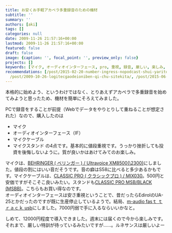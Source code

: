```yaml
---
title: お安くお手軽アカペラ多重録音のための機材
subtitle: ''
summary: ''
authors: [aki]
tags: []
categories: null
date: 2009-11-26 21:57:16+00:00
lastmod: 2009-11-26 21:57:16+00:00
featured: false
draft: false
image: {caption: '', focal_point: '', preview_only: false}
projects: []
keywords: [マイク, オーディオインターフェース, pro, 重視, 録音, 厳しい, 楽しみ, 本格的, ルネサンス, マイクスタンド]
recommendations: [/post/2015-02-20-number-ingress-nopodcast-shui-yaritong-xin-woshi-memasita-number-mizuyari/,
  /post/2009-10-26-logitecgaodeioniben-qi-chu-sitekita/, /post/2015-06-07-ri-ben-ren-xiang-kepodcastyarunaraidcfkuraudogaliang-sasou/]
---
```

本格的に始めよう、というわけではなく、とりあえずアカペラで多重録音を始めてみようと思ったため、機材を簡単にそろえてみました。

PCで録音をすることが前提（Webでデータをやりとりして重ねることが想定された）なので、購入したのは

- マイク
- オーディオインターフェース（IF）
- マイクケーブル
- マイクスタンド
の4点です。基本的に値段重視です。うっかり挫折しても投資を後悔しないように。質が良いかはあけてみてのお楽しみ。

マイクは、[BEHRINGER ( ベリンガー ) / Ultravoice XM8500(\2300)](http://www.soundhouse.co.jp/shop/ProductDetail.asp?Item=181^XM8500)にしました。値段の割にはいい音だそうです。音の癖はS58に比べると多少あるかもです。マイクケーブルは、[CLASSIC PRO ( クラシックプロ ) / MIX030](http://www.soundhouse.co.jp/shop/ProductDetail.asp?Item=233^MIX030^+^+)。500円と安価ですがそこそこ良いみたい。スタンドも[CLASSIC PRO MSB/BLACK (MSBB)](http://www.soundhouse.co.jp/shop/ProductDetail.asp?Item=233^MSBB^^)。こちらもお買い得なのです。  
オーディオインターフェースは安さ重視ということで、昔だったらEdirolのUA-25とかだったのですが既に生産停止しているようで。結局、[m-audio fasｔ ｔｒａｃｋ usb](http://kakaku.com/item/05602410277/)にしました。7000円弱で手に入るならいいかなと。

しめて、12000円程度で導入できました。週末には届くので今から楽しみです。  
それまで、厳しい特訓が待っているみたいですが……。ルネサンスは厳しいよー



